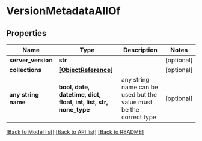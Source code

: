 # VersionMetadataAllOf


## Properties
Name | Type | Description | Notes
------------ | ------------- | ------------- | -------------
**server_version** | **str** |  | [optional] 
**collections** | [**[ObjectReference]**](ObjectReference.md) |  | [optional] 
**any string name** | **bool, date, datetime, dict, float, int, list, str, none_type** | any string name can be used but the value must be the correct type | [optional]

[[Back to Model list]](../README.md#documentation-for-models) [[Back to API list]](../README.md#documentation-for-api-endpoints) [[Back to README]](../README.md)


